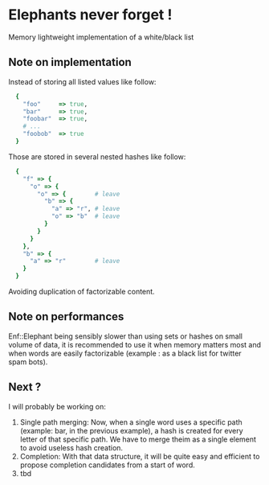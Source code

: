 # Elephants never forget !

Memory lightweight implementation of a white/black list

## Note on implementation

Instead of storing all listed values like follow:
```ruby
  {
    "foo"     => true,
    "bar"     => true,
    "foobar"  => true,
    # ...
    "foobob"  => true
  }
```

Those are stored in several nested hashes like follow:

```ruby
  {
    "f" => {
      "o" => {
        "o" => {        # leave
          "b" => {
            "a" => "r", # leave
            "o" => "b"  # leave
          }
        }
      }
    },
    "b" => {
      "a" => "r"        # leave
    }
  }
```

Avoiding duplication of factorizable content.

## Note on performances

Enf::Elephant being sensibly slower than using sets or hashes on small
volume of data, it is recommended to use it when memory matters most and
when words are easily factorizable (example : as a black list for twitter
spam bots).

## Next ?

I will probably be working on:

1. Single path merging: Now, when a single word uses a specific path
(example: bar, in the previous example), a hash is created for every
letter of that specific path. We have to merge theim as a single element
to avoid useless hash creation.
2. Completion: With that data structure, it will be quite easy and
efficient to propose completion candidates from a start of word.
3. tbd
